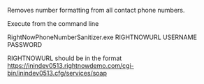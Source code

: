 Removes number formatting from all contact phone numbers.

Execute from the command line

RightNowPhoneNumberSanitizer.exe RIGHTNOWURL USERNAME PASSWORD

RIGHTNOWURL should be in the format https://inindev0513.rightnowdemo.com/cgi-bin/inindev0513.cfg/services/soap
